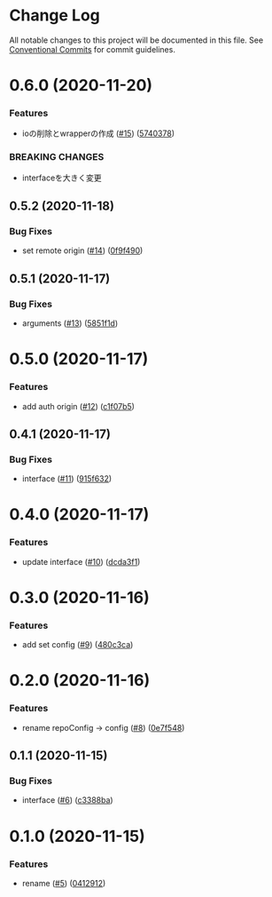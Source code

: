 # Change Log

All notable changes to this project will be documented in this file.
See [Conventional Commits](https://conventionalcommits.org) for commit guidelines.

<a name="0.6.0"></a>
# 0.6.0 (2020-11-20)


### Features

* ioの削除とwrapperの作成 ([#15](https://github.com/Himenon/git-control-js/issues/15)) ([5740378](https://github.com/Himenon/git-control-js/commit/5740378))


### BREAKING CHANGES

* interfaceを大きく変更





<a name="0.5.2"></a>
## 0.5.2 (2020-11-18)


### Bug Fixes

* set remote origin ([#14](https://github.com/Himenon/git-control-js/issues/14)) ([0f9f490](https://github.com/Himenon/git-control-js/commit/0f9f490))





<a name="0.5.1"></a>
## 0.5.1 (2020-11-17)


### Bug Fixes

* arguments ([#13](https://github.com/Himenon/git-control-js/issues/13)) ([5851f1d](https://github.com/Himenon/git-control-js/commit/5851f1d))





<a name="0.5.0"></a>
# 0.5.0 (2020-11-17)


### Features

* add auth origin ([#12](https://github.com/Himenon/git-control-js/issues/12)) ([c1f07b5](https://github.com/Himenon/git-control-js/commit/c1f07b5))





<a name="0.4.1"></a>
## 0.4.1 (2020-11-17)


### Bug Fixes

* interface ([#11](https://github.com/Himenon/git-control-js/issues/11)) ([915f632](https://github.com/Himenon/git-control-js/commit/915f632))





<a name="0.4.0"></a>
# 0.4.0 (2020-11-17)


### Features

* update interface ([#10](https://github.com/Himenon/git-control-js/issues/10)) ([dcda3f1](https://github.com/Himenon/git-control-js/commit/dcda3f1))





<a name="0.3.0"></a>
# 0.3.0 (2020-11-16)


### Features

* add set config ([#9](https://github.com/Himenon/git-control-js/issues/9)) ([480c3ca](https://github.com/Himenon/git-control-js/commit/480c3ca))





<a name="0.2.0"></a>
# 0.2.0 (2020-11-16)


### Features

* rename repoConfig -> config ([#8](https://github.com/Himenon/git-control-js/issues/8)) ([0e7f548](https://github.com/Himenon/git-control-js/commit/0e7f548))





<a name="0.1.1"></a>
## 0.1.1 (2020-11-15)


### Bug Fixes

* interface ([#6](https://github.com/Himenon/git-control-js/issues/6)) ([c3388ba](https://github.com/Himenon/git-control-js/commit/c3388ba))





<a name="0.1.0"></a>
# 0.1.0 (2020-11-15)


### Features

* rename ([#5](https://github.com/Himenon/git-control-js/issues/5)) ([0412912](https://github.com/Himenon/git-control-js/commit/0412912))
